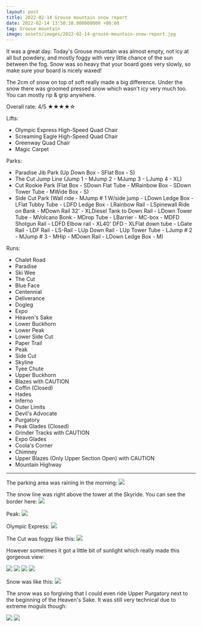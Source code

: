 ```yaml
---
layout: post
title: 2022-02-14 Grouse mountain snow report
date: 2022-02-14 13:50:10.000000000 +00:00
tag: Grouse mountain
image: assets/images/2022-02-14-grouse-mountain-snow-report.jpg
---
```


It was a great day. Today's Grouse mountain was almost empty, not icy at all but powdery, and mostly foggy with very little chance of the sun between the fog. Snow was so heavy that your board goes very slowly, so make sure your board is nicely waxed!

The 2cm of snow on top of soft really made a big difference. Under the snow there was groomed pressed snow which wasn't icy very much too. You can mostly rip & grip anywhere.

Overall rate: 4/5 ★★★★☆

Lifts:

* Olympic Express High-Speed Quad Chair
* Screaming Eagle High-Speed Quad Chair
* Greenway Quad Chair
* Magic Carpet

Parks:

* Paradise Jib Park (Up Down Box - SFlat Box - S)
* The Cut Jump Line (Jump 1 - MJump 2 - MJump 3 - LJump 4 - XL)
* Cut Rookie Park (Flat Box - SDown Flat Tube - MRainbow Box - SDown Tower Tube - MWide Box - S)
* Side Cut Park (Wall ride - MJump # 1 W/side jump - LDown Ledge Box - LFlat Tubby Tube - LDFD Ledge Box - LRainbow Rail - LSpinewall Ride on Bank - MDown Rail 32' - XLDiesel Tank to Down Rail - LDown Tower Tube - MVolcano Bonk - MDrop Tube - LBarrier - MC-box - MDFD Shotgun Rail - LDFD Elbow rail - XL40' DFD - XLFlat down tube - LGate Rail - LDF Rail - LS-Rail - LUp Down Rail - LUp Tower Tube - LJump # 2 - MJump # 3 - MHip - MDown Rail - LDown Ledge Box - M)

Runs:

* Chalet Road
* Paradise
* Ski Wee
* The Cut
* Blue Face
* Centennial
* Deliverance
* Dogleg
* Expo
* Heaven's Sake
* Lower Buckhorn
* Lower Peak
* Lower Side Cut
* Paper Trail
* Peak
* Side Cut
* Skyline
* Tyee Chute
* Upper Buckhorn
* Blazes with CAUTION
* Coffin (Closed)
* Hades
* Inferno
* Outer Limits
* Devil's Advocate
* Purgatory
* Peak Glades (Closed)
* Grinder Tracks with CAUTION
* Expo Glades
* Coola's Corner
* Chimney
* Upper Blazes (Only Upper Section Open) with CAUTION
* Mountain Highway

---

The parking area was raining in the morning:
![](/assets/images/2022-02-14-raining.jpg)

The snow line was right above the tower at the Skyride. You can see the border here:
![](/assets/images/2022-02-14-snow-line-above-the-tower.jpg)

Peak:
![](/assets/images/2022-02-14-peak.jpg)

Olympic Express:
![](/assets/images/2022-02-14-olympic-express.jpg)

The Cut was foggy like this:
![](/assets/images/2022-02-14-the-cut-foggy.jpg)

However sometimes it got a little bit of sunlight which really made this gorgeous view:

![](/assets/images/2022-02-14-the-cut-clear-3.jpg)
![](/assets/images/2022-02-14-the-cut-clear.jpg)
![](/assets/images/2022-02-14-the-cut-clear-2.jpg)
![](/assets/images/2022-02-14-rookie-park.jpg)

Snow was like this:
![](/assets/images/2022-02-14-snow.jpg)

The snow was so forgiving that I could even ride Upper Purgatory next to the beginning of the Heaven's Sake. It was still very technical due to extreme moguls though:

![](/assets/images/2022-02-14-upper-purgatory.jpg)
![](/assets/images/2022-02-14-upper-purgatory2.jpg)
